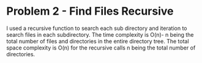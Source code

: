 # Problem 2 - Find Files Recursive 

I used a recursive function to search each sub directory and iteration to search files in each subdirectory.  The time complexity is O(n)- n being the total number of files and directories in the entire directory tree. The total space complexity is O(n) for the recursive calls n being the total number of directories.